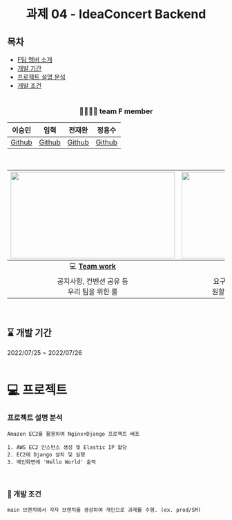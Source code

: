 <div align="center">

  # 과제 04 - IdeaConcert Backend

</div>


## 목차
- [F팀 멤버 소개](#-team-f-member)  
- [개발 기간](#--개발-기간--)  
- [프로젝트 설명 분석](#-프로젝트)
- [개발 조건](#-개발-조건)
<br><br>

<div align="center">

### 👨‍👨‍👦‍👦 team F member

|                이승민                 |                 임혁                  |                 전재완                  |                 정용수                 |
| :-----------------------------------: | :-----------------------------------: | :-------------------------------------: | :------------------------------------: |
| [Github](https://github.com/SMin1620) | [Github](https://github.com/Cat-Nile) | [Github](https://github.com/iamjaewhan) | [Github](https://github.com/blueknarr) |

  <br>

| <img height="200" width="380" src="https://retaintechnologies.com/wp-content/uploads/2020/04/Project-Management-Mantenimiento-1.jpg"> | <img height="200" width="330" src="https://encrypted-tbn0.gstatic.com/images?q=tbn:ANd9GcTGElLjafMUhHglmqwh9lRh_sVzOCQyBiPNfQ&usqp=CAU"> |
| :----------------------------------------------------------: | :----------------------------------------------------------: |
| 💻 [**Team work**](https://www.notion.so/Team-F-3f553f413ee14b389da0641d8bb4d99e) | 📒 [**Project page**](https://www.notion.so/21776eb6eb77429b9c9b4e65509c6aa5) |
|        공지사항, 컨벤션 공유 등<br> 우리 팀을 위한 룰        | 요구사항 분석, 정보 공유 및<br> 원할한 프로젝트를 위해 사용  |
 <br>
  </div> 

  <h2> ⌛ 개발 기간  </h2> 
 2022/07/25  ~ 2022/07/26
 <br><br>
  </div> 

# 💻 프로젝트
  ### 프로젝트 설명 분석
    Amazon EC2를 활용하여 Nginx+Django 프로젝트 배포

    1. AWS EC2 인스턴스 생성 및 Elastic IP 할당
    2. EC2에 Django 설치 및 실행
    3. 메인화면에 'Hello World' 출력

  <br>

  ### 🚥 개발 조건 
    main 브랜치에서 각자 브랜치를 생성하여 개인으로 과제를 수행. (ex. prod/SM)
